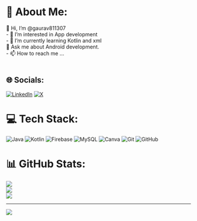 # 💫 About Me:
👋 Hi, I’m @gaurav811307<br>- 👀 I’m interested in App development<br>- 🌱 I’m currently learning Kotlin and xml<br>💬 Ask me about Android development.<br>- 📫 How to reach me ...<br><br>


## 🌐 Socials:
[![LinkedIn](https://img.shields.io/badge/LinkedIn-%230077B5.svg?logo=linkedin&logoColor=white)](https://linkedin.com/in/gyanendra_gaurav) [![X](https://img.shields.io/badge/X-black.svg?logo=X&logoColor=white)](https://x.com/GyanendraGaurav) 

# 💻 Tech Stack:
![Java](https://img.shields.io/badge/java-%23ED8B00.svg?style=plastic&logo=openjdk&logoColor=white) ![Kotlin](https://img.shields.io/badge/kotlin-%237F52FF.svg?style=plastic&logo=kotlin&logoColor=white) ![Firebase](https://img.shields.io/badge/firebase-a08021?style=plastic&logo=firebase&logoColor=ffcd34) ![MySQL](https://img.shields.io/badge/mysql-4479A1.svg?style=plastic&logo=mysql&logoColor=white) ![Canva](https://img.shields.io/badge/Canva-%2300C4CC.svg?style=plastic&logo=Canva&logoColor=white) ![Git](https://img.shields.io/badge/git-%23F05033.svg?style=plastic&logo=git&logoColor=white) ![GitHub](https://img.shields.io/badge/github-%23121011.svg?style=plastic&logo=github&logoColor=white)
# 📊 GitHub Stats:
![](https://github-readme-stats.vercel.app/api?username=gaurav811307&theme=dark&hide_border=false&include_all_commits=false&count_private=false)<br/>
![](https://github-readme-streak-stats.herokuapp.com/?user=gaurav811307&theme=dark&hide_border=false)<br/>
![](https://github-readme-stats.vercel.app/api/top-langs/?username=gaurav811307&theme=dark&hide_border=false&include_all_commits=false&count_private=false&layout=compact)

---
[![](https://visitcount.itsvg.in/api?id=gaurav811307&icon=0&color=0)](https://visitcount.itsvg.in)

<!-- Proudly created with GPRM ( https://gprm.itsvg.in ) -->
